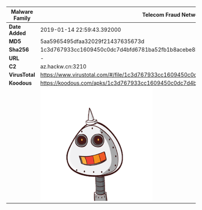 | Malware Family | Telecom Fraud Network for South Koreans                      |
| -------------- | ------------------------------------------------------------ |
| **Date Added** | 2019-01-14 22:59:43.392000                                                   |
| **MD5**        | 5aa5965495dfaa32029f21437635673d                             |
| **Sha256**     | 1c3d767933cc1609450c0dc7d4bfd6781ba52fb1b8acebe8bf02f4d653424ef3 |
| **URL**        | -                                                            |
| **C2**         | az.hackw.cn:3210 |
| **VirusTotal** | https://www.virustotal.com/#/file/1c3d767933cc1609450c0dc7d4bfd6781ba52fb1b8acebe8bf02f4d653424ef3/detection |
| **Koodous**    | https://koodous.com/apks/1c3d767933cc1609450c0dc7d4bfd6781ba52fb1b8acebe8bf02f4d653424ef3 |
|                | ![](../assets/1c3d767933cc1609450c0dc7d4bfd6781ba52fb1b8acebe8bf02f4d653424ef3.png) |